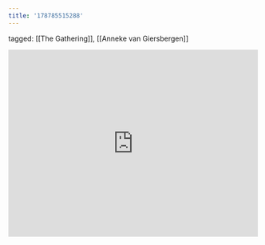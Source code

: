 ```yaml
---
title: '178785515288'
---
```

tagged: [[The Gathering]], [[Anneke van Giersbergen]]
<iframe allow="accelerometer; autoplay; clipboard-write; encrypted-media; gyroscope; picture-in-picture" allowfullscreen="" frameborder="0" height="375" id="youtube_iframe" src="https://www.youtube.com/embed/hGc28ZMQEh8?feature=oembed&amp;enablejsapi=1&amp;origin=https://safe.txmblr.com&amp;wmode=opaque" width="500"></iframe>
